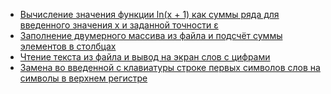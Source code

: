 - [Вычисление значения функции ln(x + 1) как суммы ряда для введенного значения х и заданной точности ε](LnXPlus1/)
- [Заполнение двумерного массива из файла и подсчёт суммы элементов в столбцах](Fill2DArrayFromFile/)
- [Чтение текста из файла и вывод на экран слов с цифрами](ReadWordsWithDigitsFromFile/)
- [Замена во введенной с клавиатуры строке первых символов слов на символы в верхнем регистре](Change1CharInWordToUppercase/)

